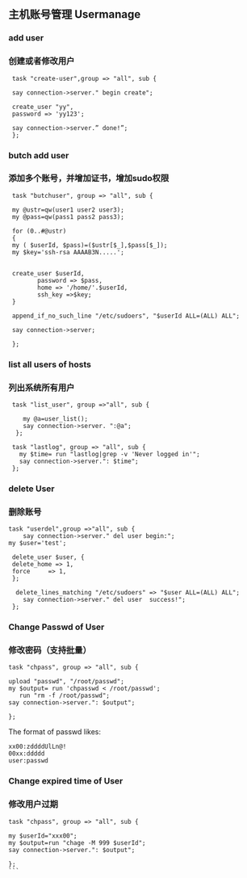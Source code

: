 ## 主机账号管理 Usermanage
     
### add user
### 创建或者修改用户
     
     task "create-user",group => "all", sub {
     
     say connection->server." begin create";
     
     create_user "yy",
     password => 'yy123';
     
     say connection->server.” done!”;
     };
     
### butch add user
### 添加多个账号，并增加证书，增加sudo权限
     
     task "butchuser", group => "all", sub {
     
     my @ustr=qw(user1 user2 user3);
     my @pass=qw(pass1 pass2 pass3);
     
     for (0..#@ustr)
     {
     my ( $userId, $pass)=($ustr[$_],$pass[$_]);
     my $key='ssh-rsa AAAAB3N.....';
     
     
     create_user $userId,
            password => $pass,
            home => '/home/'.$userId,
            ssh_key =>$key;
     }
     
     append_if_no_such_line "/etc/sudoers", "$userId ALL=(ALL) ALL";
     
     say connection->server;
     
     };
     
### list all users of hosts
### 列出系统所有用户 
     
     
     task "list_user", group =>"all", sub {
     
        my @a=user_list();
        say connection->server. ":@a";
      };
     
     task "lastlog", group => "all", sub {
       my $time= run "lastlog|grep -v 'Never logged in'";
       say connection->server.": $time";
     };

### delete User
### 删除账号

```
task "userdel",group =>"all", sub {
    say connection->server." del user begin:";
my $user='test';

 delete_user $user, {
 delete_home => 1,
 force     => 1,
 };

  delete_lines_matching "/etc/sudoers" => "$user ALL=(ALL) ALL";
    say connection->server." del user  success!";
 };
 ```

### Change Passwd of User
### 修改密码（支持批量）

```   
task "chpass", group => "all", sub {

upload "passwd", "/root/passwd";
my $output= run 'chpasswd < /root/passwd';
   run "rm -f /root/passwd";
say connection->server.": $output";

};
```

The format of passwd likes:

```
xx00:zddddUlLn@!
00xx:ddddd
user:passwd
```

### Change expired time of User
### 修改用户过期

````  
task "chpass", group => "all", sub {

my $userId="xxx00";
my $output=run "chage -M 999 $userId";
say connection->server.": $output";

};
```